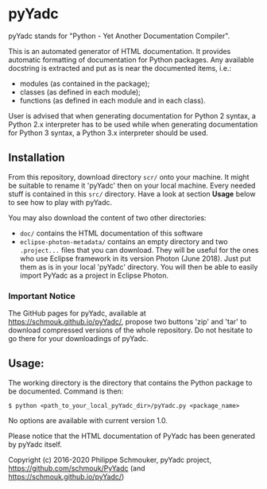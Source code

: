 # pyYadc
pyYadc stands for "Python - Yet Another Documentation Compiler".

This is an automated generator of HTML documentation.  It  provides  automatic 
formatting  of  documentation for Python packages.  Any available docstring is 
extracted and put as is near the documented items, i.e.:
  - modules (as contained in the package);
  - classes (as defined in each module);
  - functions (as defined in each module and in each class).

User is advised that when generating  documentation  for  Python 2  syntax,  a 
Python 2.x interpreter has  to be used while when generating documentation for 
Python 3 syntax, a Python 3.x interpreter should be used.


## Installation
From this repository, download directory `scr/` onto your machine. It might be suitable to rename it 'pyYadc' then on your local machine. Every needed stuff is contained in this `src/` directory. Have a look at section __Usage__ below to see how to play with pyYadc.

You may also download the content of two other directories:
- `doc/` contains the HTML documentation of this software
- `eclipse-photon-metadata/` contains an empty directory and two `.project...` files that you can download. They will be useful for the ones who use Eclipse framework in its version Photon (June 2018). Just put them as is in your local 'pyYadc' directory. You will then be able to easily import PyYadc as a project in Eclipse Photon.

### Important Notice
The GitHub pages for pyYadc, available at https://schmouk.github.io/pyYadc/, propose two buttons 'zip' and 'tar' to download compressed versions of the whole repository. Do not hesitate to go there for your downloadings of pyYadc.


## Usage:
The working directory is the directory that contains the Python package to be 
documented. Command is then:

    $ python <path_to_your_local_pyYadc_dir>/pyYadc.py <package_name>

No options are available with current version 1.0.

Please notice that the HTML documentation of PyYadc has been generated by pyYadc itself.

Copyright (c) 2016-2020 Philippe Schmouker, pyYadc project, https://github.com/schmouk/PyYadc
(and https://schmouk.github.io/pyYadc/)
